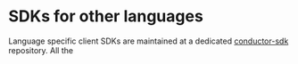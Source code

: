 # SDKs for other languages

Language specific client SDKs are maintained at a dedicated [conductor-sdk](https://github.com/conductor-sdk) repository. 
All the 